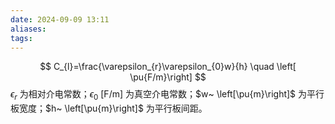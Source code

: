 ```yaml
---
date: 2024-09-09 13:11
aliases: 
tags: 
---
```

$$
C_{l}=\frac{\varepsilon_{r}\varepsilon_{0}w}{h} \quad \left[ \pu{F/m}\right]
$$
$\epsilon _{r}$ 为相对介电常数；$\epsilon _{0}~ \left[ \mathrm{F/m} \right]$ 为真空介电常数；$w~ \left[\pu{m}\right]$ 为平行板宽度；$h~ \left[\pu{m}\right]$ 为平行板间距。
